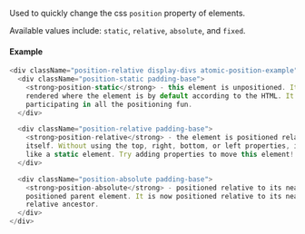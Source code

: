 Used to quickly change the css `position` property of elements.

Available values include: `static`, `relative`, `absolute`, and `fixed`.

#### Example

```js
<div className="position-relative display-divs atomic-position-example">
  <div className="position-static padding-base">
    <strong>position-static</strong> - this element is unpositioned. It is
    rendered where the element is by default according to the HTML. It's not
    participating in all the positioning fun.
  </div>

  <div className="position-relative padding-base">
    <strong>position-relative</strong> - the element is positioned relative to
    itself. Without using the top, right, bottom, or left properties, it behaves
    like a static element. Try adding properties to move this element!
  </div>

  <div className="position-absolute padding-base">
    <strong>position-absolute</strong> - positioned relative to its nearest
    positioned parent element. It is now positioned relative to its nearest
    relative ancestor.
  </div>
</div>
```
